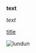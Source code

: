 **text**

*text*

[title](https://baidu.com)

![lundun](http://image.baidu.com/search/detail?ct=503316480&z=0&ipn=d&word=%E5%9B%BE%E7%89%87&step_word=&hs=0&pn=5&spn=0&di=157070280620&pi=0&rn=1&tn=baiduimagedetail&is=0%2C0&istype=0&ie=utf-8&oe=utf-8&in=&cl=2&lm=-1&st=undefined&cs=4271053251%2C2424464488&os=2375022793%2C1835605452&simid=4247939438%2C550168575&adpicid=0&lpn=0&ln=1943&fr=&fmq=1496731805318_R&fm=&ic=undefined&s=undefined&se=&sme=&tab=0&width=undefined&height=undefined&face=undefined&ist=&jit=&cg=&bdtype=0&oriquery=&objurl=http%3A%2F%2Fpic55.nipic.com%2Ffile%2F20141208%2F19462408_171130083000_2.jpg&fromurl=ippr_z2C%24qAzdH3FAzdH3Fooo_z%26e3B33oxv_z%26e3BgjpAzdH3F5gjk55h_z%26e3Brir%3Fg5ejst1%3Dd0lnlc9&gsm=0&rpstart=0&rpnum=0)







